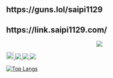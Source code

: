 <h2>https://guns.lol/saipi1129</h2>
<h2>https://link.saipi1129.com/</h2>

<p align="center">
  <a href="https://skillicons.dev">
    <img src="https://skillicons.dev/icons?i=azure,cloudflare,vercel,heroku,linux,redhat,kalimysql,vim,dockerpostman,py,html,c,flask,bots
" />
  </a>
</p>
<p align="left">
  <a href="https://github.com/saipi-1129">
    <img height="20" src="https://komarev.com/ghpvc/?username=saipi-1129" />
<img src="https://img.shields.io/badge/-Python-F9DC3E.svg?logo=python&style=flat">
<img src="https://img.shields.io/badge/-Flask-000000.svg?logo=flask&style=flat">
<img src="https://img.shields.io/badge/-nfcpy-3776AB.svg?logo=python&style=plastic">
    
![Top Langs](https://github-readme-stats.vercel.app/api/top-langs/?username=saipi-1129&layout=compact&theme=onedark)



